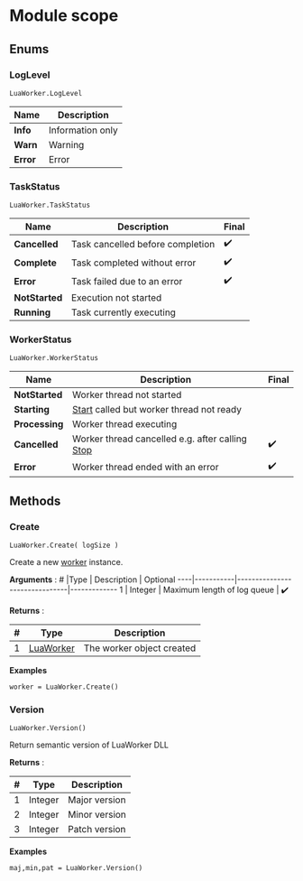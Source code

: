 # Module scope

## Enums

###	LogLevel
```
LuaWorker.LogLevel
```

Name		| Description
------------|---------------------------
**Info**	| Information only
**Warn**	| Warning
**Error**	| Error

###	TaskStatus
```
LuaWorker.TaskStatus
```
Name			| Description						| Final
----------------|-----------------------------------|--------
**Cancelled**	| Task cancelled before completion	| :heavy_check_mark: 
**Complete**	| Task completed without error		| :heavy_check_mark:
**Error**		| Task failed due to an error		| :heavy_check_mark:
**NotStarted**	| Execution not started				| 
**Running**		| Task currently executing			| 

###	WorkerStatus
```
LuaWorker.WorkerStatus
```
Name			| Description															| Final
----------------|-----------------------------------------------------------------------|--------
**NotStarted**	| Worker thread not started												| 
**Starting**	| [Start](LuaWorker.md/#start) called but worker thread not ready		| 
**Processing**	| Worker thread executing												| 
**Cancelled**	| Worker thread cancelled e.g. after calling [Stop](LuaWorker.md/#stop) | :heavy_check_mark:  
**Error**		| Worker thread ended with an error										| :heavy_check_mark:

## Methods

### Create
```
LuaWorker.Create( logSize )
```
Create a new [worker](LuaWorker.md) instance.

**Arguments** : 
\#  |Type		| Description					| Optional
----|-----------|-------------------------------|-------------
1	| Integer	| Maximum length of log queue	| :heavy_check_mark:

**Returns** :

\#  |Type                       | Description
----|---------------------------|-----------
1	|[LuaWorker](LuaWorker.md)	| The worker object created

**Examples**
```
worker = LuaWorker.Create()
```

### Version
```
LuaWorker.Version()
```
Return semantic version of LuaWorker DLL

**Returns** :

\#  |Type                       | Description
----|---------------------------|-----------
1	|Integer					| Major version
2	|Integer					| Minor version
3	|Integer					| Patch version

**Examples**
```
maj,min,pat = LuaWorker.Version()
```


